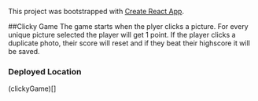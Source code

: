 This project was bootstrapped with [Create React App](https://github.com/facebook/create-react-app).

##Clicky Game
The game starts when the plyer clicks a picture. For every unique picture selected the player will get 1 point. If the player clicks a duplicate photo, their score will reset and if they beat their highscore it will be saved.

### Deployed Location 
(clickyGame)[]

